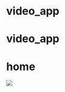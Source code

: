 # video_app

# video_app


# home
<img src="https://drive.google.com/file/d/1v5VcnLdbMkAFwHfSB_qftavcr2NQQNai/view?usp=sharing">
